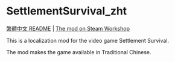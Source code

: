# SettlementSurvival_zht
[繁體中文 README](./README.md) | [The mod on Steam Workshop](https://steamcommunity.com/sharedfiles/filedetails/?id=3140917319)

This is a localization mod for the video game Settlement Survival.

The mod makes the game available in Traditional Chinese.
